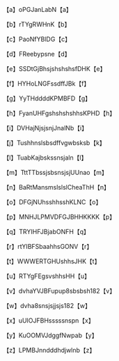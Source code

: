 【a】oPGJanLabN【a】

  【b】rTYgRWHnK【b】

  【c】PaoNfYBlDG【c】

  【d】FReebypsne【d】

  【e】SSDtGjBhsjshshshsfDHK【e】

  【f】HYHoLNGFssdffJBk【f】

  【g】YyTHddddKPMBFD【g】

  【h】FyanUHFgshshshshhsKPHD【h】

  【i】DVHajNjsjsnjJnalNb【i】

  【j】Tushhnslsbsdffvgwbsksb【k】

  【l】TuabKajbskssnsjaln【l】

  【m】TttTTbssjsbsnsjsjUUnao【m】

  【n】BaRtMansmslslslCheaThH【n】

  【o】DFGjNUhsshhsshKLNC【o】

  【p】MNHJLPMVDFGJBHHKKKK【p】

  【q】TRYIHFJBjabONFH【q】

  【r】rtYIBFSbaahhsGONV【r】

  【t】WWWERTGHUshhsJHK【t】

  【u】RTYgFEgsvshhsHH【u】

  【v】dvhaYVJBFupup8sbsbsh182【v】

  【w】dvha8snsjsjjsjs182【w】

  【x】uUIOJFBHsssssnspn【x】

  【y】KuOOMVJdggfNwpab【y】

  【z】LPMBJnndddhdjwlnb【z】
